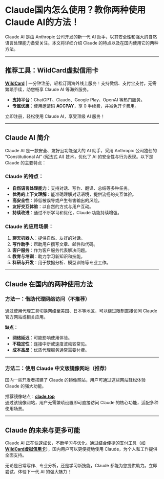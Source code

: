 # Claude国内怎么使用？教你两种使用Claude AI的方法！

Claude AI 是由 Anthropic 公司开发的新一代 AI 助手，以其安全性和强大的自然语言处理能力备受关注。本文将详细介绍 Claude 的特点以及在国内使用它的两种方法。

---

## 推荐工具：WildCard虚拟信用卡
**[WildCard](https://bit.ly/bewildcard)** | 一分钟注册，轻松订阅海外线上服务！支持微信、支付宝支付，无需繁琐手续，助您畅享 Claude AI 等海外服务。

- **支持平台**：ChatGPT、Claude、Google Play、OpenAI 等热门服务。
- **专属优惠**：使用邀请码 **ACCPAY**，享 0 手续费，并减免开卡费用。

立即注册，轻松使用 Claude AI，享受顶级 AI 服务！

---

## Claude AI 简介

Claude AI 是一款安全、友好且功能强大的 AI 助手，采用 Anthropic 公司独创的 “Constitutional AI” (宪法式 AI) 技术，优化了 AI 的安全性与行为表现。以下是 Claude 的主要特点：

### Claude 的特点：
- **自然语言处理能力**：支持对话、写作、翻译、总结等多种任务。
- **优秀的上下文理解**：能准确理解对话语境，提供流畅的交互体验。
- **高安全性**：降低被误导或产生有害输出的风险。
- **友好交互体验**：以自然的方式与用户互动。
- **持续改进**：通过不断学习和优化，Claude 功能持续增强。

### Claude 的应用场景：
1. **聊天机器人**：提供自然、友好的对话。
2. **写作助手**：帮助用户撰写文章、邮件和代码。
3. **客户服务**：作为客户服务代表解决问题。
4. **教育与培训**：助力学习新知识和技能。
5. **科研与开发**：用于数据分析、模型训练等专业工作。

---

## Claude 在国内的两种使用方法

### 方法一：借助代理网络访问（不推荐）
通过使用代理工具切换网络至美国、日本等地区，可以绕过限制直接访问 Claude 官方网站或相关应用。

**缺点：**
- **网络延迟**：可能影响使用体验。
- **不稳定性**：连接中断或速度波动较常见。
- **成本高昂**：优质代理服务通常需要付费。

---

### 方法二：使用 Claude 中文版镜像网站（推荐）
国内一些开发者搭建了 Claude 的镜像网站，用户可通过这些网站轻松体验 Claude 的强大功能。

推荐镜像站点：**[clade.top](http://clade.top)**  
通过该镜像网站，用户无需繁琐设置即可直接访问 Claude 的核心功能，适配多种使用场景。

---

## Claude 的未来与更多可能

Claude AI 正在快速成长，不断学习与优化。通过结合便捷的支付工具（如 **[WildCard虚拟信用卡](https://bit.ly/bewildcard)**），国内用户可以更便捷地使用 Claude，为个人和工作提供全面支持。

无论是日常写作、专业分析，还是学习新技能，Claude 都能为您提供助力。立即尝试，体验下一代 AI 的强大魅力！
